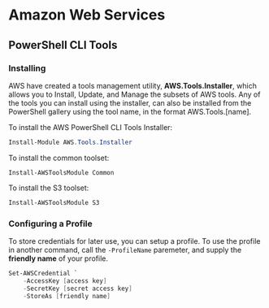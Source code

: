 # Amazon Web Services

## PowerShell CLI Tools

### Installing

AWS have created a tools management utility, **AWS.Tools.Installer**, which allows you to Install, Update, and Manage the subsets of AWS tools. Any of the tools you can install using the installer, can also be installed from the PowerShell gallery using the tool name, in the format AWS.Tools.[name].

To install the AWS PowerShell CLI Tools Installer:

```powershell
Install-Module AWS.Tools.Installer
```

To install the common toolset:

```powershell-interactive
Install-AWSToolsModule Common
```

To install the S3 toolset:

```powershell
Install-AWSToolsModule S3
```

### Configuring a Profile

To store credentials for later use, you can setup a profile. To use the profile in another command, call the `-ProfileName` paremeter, and supply the **friendly name** of your profile.

```powershell
Set-AWSCredential `
    -AccessKey [access key]
    -SecretKey [secret access key]
    -StoreAs [friendly name]
```
